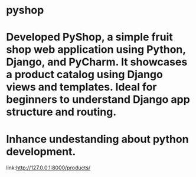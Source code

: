# pyshop
# Developed PyShop, a simple fruit shop web application using Python, Django, and PyCharm. It showcases a product catalog using Django views and templates. Ideal for beginners to understand Django app structure and routing.
# Inhance undestanding about python development.
link:http://127.0.0.1:8000/products/
